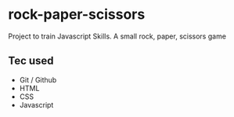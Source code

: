 # rock-paper-scissors
Project to train Javascript Skills. A small rock, paper, scissors game

## Tec used
- Git / Github
- HTML
- CSS
- Javascript
  
